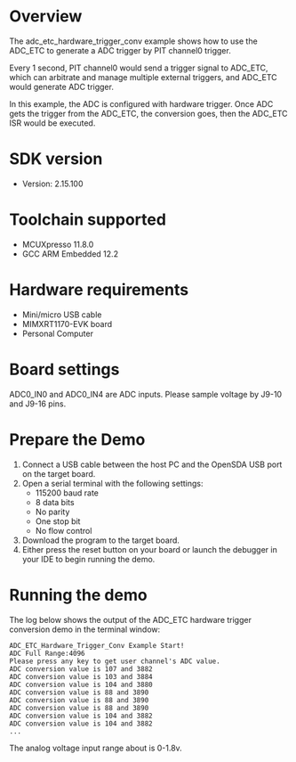 Overview
========

The adc_etc_hardware_trigger_conv example shows how to use the ADC_ETC to generate a ADC trigger by PIT channel0 trigger.

Every 1 second, PIT channel0 would send a trigger signal to ADC_ETC, which can arbitrate and manage multiple external triggers,
and ADC_ETC would generate ADC trigger.

In this example, the ADC is configured with hardware trigger. Once ADC gets the trigger from the ADC_ETC, the conversion goes,
then the ADC_ETC ISR would be executed.

SDK version
===========
- Version: 2.15.100

Toolchain supported
===================
- MCUXpresso  11.8.0
- GCC ARM Embedded  12.2

Hardware requirements
=====================
- Mini/micro USB cable
- MIMXRT1170-EVK board
- Personal Computer

Board settings
==============
ADC0_IN0 and ADC0_IN4 are ADC inputs. Please sample voltage by J9-10 and J9-16 pins.

Prepare the Demo
================
1.  Connect a USB cable between the host PC and the OpenSDA USB port on the target board. 
2.  Open a serial terminal with the following settings:
    - 115200 baud rate
    - 8 data bits
    - No parity
    - One stop bit
    - No flow control
3.  Download the program to the target board.
4.  Either press the reset button on your board or launch the debugger in your IDE to begin running the demo.

Running the demo
================
The log below shows the output of the ADC_ETC hardware trigger conversion demo in the terminal window:
~~~~~~~~~~~~~~~~~~~~~~~~~~~~~~~~~~~
ADC_ETC_Hardware_Trigger_Conv Example Start!
ADC Full Range:4096 
Please press any key to get user channel's ADC value.
ADC conversion value is 107 and 3882
ADC conversion value is 103 and 3884
ADC conversion value is 104 and 3880
ADC conversion value is 88 and 3890
ADC conversion value is 88 and 3890
ADC conversion value is 88 and 3890
ADC conversion value is 104 and 3882
ADC conversion value is 104 and 3882
...
~~~~~~~~~~~~~~~~~~~~~~~~~~~~~~~~~~~
The analog voltage input range about is 0-1.8v.
